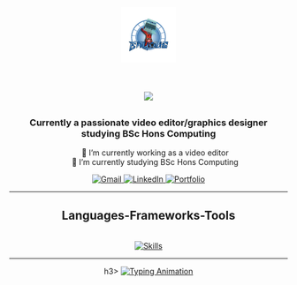 
<html lang="en">
<head>
  <meta charset="UTF-8">
  <meta name="viewport" content="width=device-width, initial-scale=1.0">
</head>
<body>
  <div align="center">
    <img src="logo new final-2.png" alt="Your Logo" width="100px" height="100px">
    <h1>
      <img src="https://readme-typing-svg.herokuapp.com/?font=Righteous&size=35&center=true&vCenter=true&width=500&height=70&duration=4000&lines=Hi+There👋!+;+I'm+Enyous+Gurung!;">
    </h1>

  <h3>Currently a passionate video editor/graphics designer studying BSc Hons Computing</h3>

  <ul style="list-style-type:none;">
      <li>🔭 I’m currently working as a video editor</li>
      <li>🌱 I’m currently studying BSc Hons Computing</li>
    </ul>

  <div>
      <a href="mailto:enyousgrg@gmail.com">
        <img src="https://img.shields.io/badge/Gmail-333333?style=for-the-badge&logo=gmail&logoColor=red" alt="Gmail" />
      </a>
      <a href="https://www.linkedin.com/in/enyous-gurung-88a23527b/">
        <img src="https://img.shields.io/badge/LinkedIn-0077B5?style=for-the-badge&logo=linkedin&logoColor=white" alt="LinkedIn" />
      </a>
      <a href="https://enyous.netlify.app">
        <img src="https://img.shields.io/badge/Portfolio-FF5722?style=for-the-badge&logo=todoist&logoColor=white" alt="Portfolio" />
      </a>
    </div>

  <hr/>

  <h2 align="center">Languages-Frameworks-Tools</h2>
    <br/>
    <div align="center">
      <a href="https://skillicons.dev">
        <img src="https://skillicons.dev/icons?i=Davinci Resolve,photoshop,github,python,javascript,java,html,css,vscode,git" alt="Skills" />
      </a>
    </div>

  <hr>

  h3>
      <a href="https://git.io/typing-svg">
        <img src="https://readme-typing-svg.herokuapp.com/?font=Righteous&size=25&center=true&vCenter=true&width=500&height=70&duration=4000&lines=Thanks+for+visiting!;Shoot+me+a+message+on+LinkedIn;I'm+always+down+to+collab+🙂" alt="Typing Animation">
      </a>
    </h3>
  </div>
</body>
</html>
